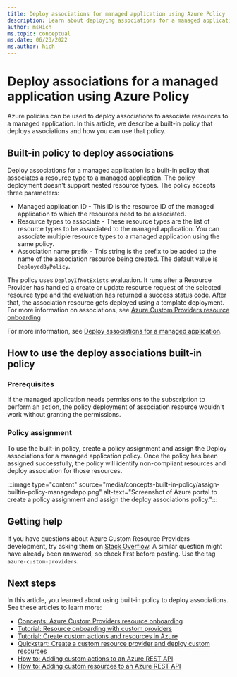 ```yaml
---
title: Deploy associations for managed application using Azure Policy
description: Learn about deploying associations for a managed application using Azure Policy.
author: msHich
ms.topic: conceptual
ms.date: 06/23/2022
ms.author: hich
---
```


# Deploy associations for a managed application using Azure Policy

Azure policies can be used to deploy associations to associate resources to a managed application. In this article, we describe a built-in policy that deploys associations and how you can use that policy.

## Built-in policy to deploy associations

Deploy associations for a managed application is a built-in policy that associates a resource type to a managed application. The policy deployment doesn't support nested resource types. The policy accepts three parameters:

- Managed application ID - This ID is the resource ID of the managed application to which the resources need to be associated.
- Resource types to associate - These resource types are the list of resource types to be associated to the managed application. You can associate multiple resource types to a managed application using the same policy.
- Association name prefix - This string is the prefix to be added to the name of the association resource being created. The default value is `DeployedByPolicy`.

The policy uses `DeployIfNotExists` evaluation. It runs after a Resource Provider has handled a create or update resource request of the selected resource type and the evaluation has returned a success status code. After that, the association resource gets deployed using a template deployment.
For more information on associations, see [Azure Custom Providers resource onboarding](../custom-providers/concepts-resource-onboarding.md)

For more information, see [Deploy associations for a managed application](../../governance/policy/samples/built-in-policies.md#managed-application).

## How to use the deploy associations built-in policy

### Prerequisites

If the managed application needs permissions to the subscription to perform an action, the policy deployment of association resource wouldn't work without granting the permissions.

### Policy assignment

To use the built-in policy, create a policy assignment and assign the Deploy associations for a managed application policy. Once the policy has been assigned successfully,
the policy will identify non-compliant resources and deploy association for those resources.

:::image type="content" source="media/concepts-built-in-policy/assign-builtin-policy-managedapp.png" alt-text="Screenshot of Azure portal to create a policy assignment and assign the deploy associations policy.":::

## Getting help

If you have questions about Azure Custom Resource Providers development, try asking them on [Stack Overflow](https://stackoverflow.com/questions/tagged/azure-custom-providers). A similar question might have already been answered, so check first before posting. Use the tag `azure-custom-providers`.

## Next steps

In this article, you learned about using built-in policy to deploy associations. See these articles to learn more:

- [Concepts: Azure Custom Providers resource onboarding](../custom-providers/concepts-resource-onboarding.md)
- [Tutorial: Resource onboarding with custom providers](../custom-providers/tutorial-resource-onboarding.md)
- [Tutorial: Create custom actions and resources in Azure](../custom-providers/tutorial-get-started-with-custom-providers.md)
- [Quickstart: Create a custom resource provider and deploy custom resources](../custom-providers/create-custom-provider.md)
- [How to: Adding custom actions to an Azure REST API](../custom-providers/custom-providers-action-endpoint-how-to.md)
- [How to: Adding custom resources to an Azure REST API](../custom-providers/custom-providers-resources-endpoint-how-to.md)

